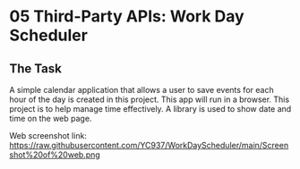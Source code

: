 # 05 Third-Party APIs: Work Day Scheduler

## The Task

A simple calendar application that allows a user to save events for each hour of the day is created in this project. This app will run in a browser. This project is to help manage time effectively. A library is used to show date and time on the web page.

Web screenshot link: https://raw.githubusercontent.com/YC937/WorkDayScheduler/main/Screenshot%20of%20web.png

